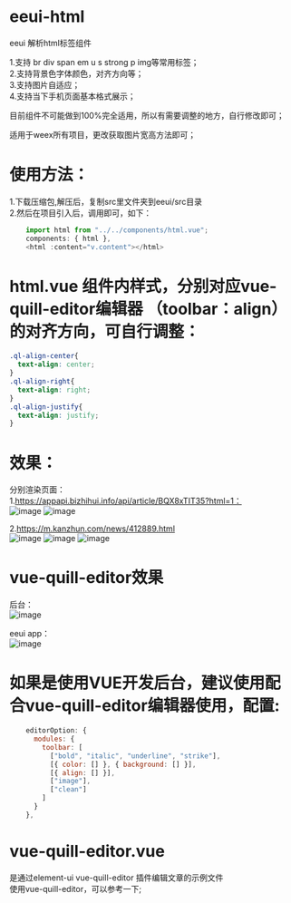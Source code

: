 # eeui-html
eeui 解析html标签组件

1.支持 br div span em u s strong p img等常用标签；  
2.支持背景色字体颜色，对齐方向等；  
3.支持图片自适应；  
4.支持当下手机页面基本格式展示； 

目前组件不可能做到100%完全适用，所以有需要调整的地方，自行修改即可； 

适用于weex所有项目，更改获取图片宽高方法即可；  

# 使用方法：
1.下载压缩包,解压后，复制src里文件夹到eeui/src目录  
2.然后在项目引入后，调用即可，如下：  
```javascript
    import html from "../../components/html.vue";
    components: { html },
    <html :content="v.content"></html>
```

# html.vue 组件内样式，分别对应vue-quill-editor编辑器 （toolbar：align） 的对齐方向，可自行调整：
```css
.ql-align-center{
  text-align: center;
}
.ql-align-right{
  text-align: right;
}
.ql-align-justify{
  text-align: justify;
}
```
# 效果：  
分别渲染页面：  
1.https://appapi.bizhihui.info/api/article/BQX8xTIT35?html=1：  
![image](https://raw.githubusercontent.com/netzhouxiang/eeui-html/master/demo/3.jpg)
![image](https://raw.githubusercontent.com/netzhouxiang/eeui-html/master/demo/4.jpg)  

2.https://m.kanzhun.com/news/412889.html  
![image](https://raw.githubusercontent.com/netzhouxiang/eeui-html/master/demo/5.jpg)
![image](https://raw.githubusercontent.com/netzhouxiang/eeui-html/master/demo/6.jpg)
![image](https://raw.githubusercontent.com/netzhouxiang/eeui-html/master/demo/7.jpg)  



# vue-quill-editor效果
  
后台：  
![image](https://raw.githubusercontent.com/netzhouxiang/eeui-html/master/demo/1.jpg)  
  
eeui app：  
![image](https://raw.githubusercontent.com/netzhouxiang/eeui-html/master/demo/2.jpg)  




# 如果是使用VUE开发后台，建议使用配合vue-quill-editor编辑器使用，配置:

```javascript
    editorOption: {
      modules: {
        toolbar: [
          ["bold", "italic", "underline", "strike"],
          [{ color: [] }, { background: [] }],
          [{ align: [] }],
          ["image"],
          ["clean"]
        ]
      }
    },
```

# vue-quill-editor.vue  
是通过element-ui vue-quill-editor 插件编辑文章的示例文件   
使用vue-quill-editor，可以参考一下;   
